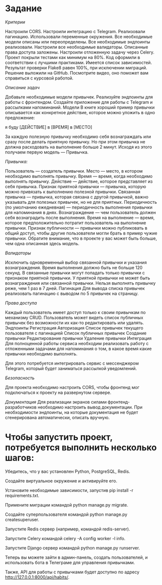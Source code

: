 # Задание

_Критерии_

Настроили CORS.
Настроили интеграцию с Telegram.
Реализовали пагинацию.
Использовали переменные окружения.
Все необходимые модели описаны или переопределены.
Все необходимые эндпоинты реализовали.
Настроили все необходимые валидаторы.
Описанные права доступа заложены.
Настроили отложенную задачу через Celery.
Проект покрыли тестами как минимум на 80%.
Код оформили в соответствии с лучшими практиками.
Имеется список зависимостей.
Результат проверки Flake8 равен 100%, при исключении миграций.
Решение выложили на GitHub.
Посмотрите видео, оно поможет вам справиться с курсовой работой.


_Описание задач_

Добавьте необходимые модели привычек.
Реализуйте эндпоинты для работы с фронтендом.
Создайте приложение для работы с Telegram и рассылками напоминаний.
Модели
В книге хороший пример привычки описывается как конкретное действие, которое можно уложить в одно предложение:

я буду [ДЕЙСТВИЕ] в [ВРЕМЯ] в [МЕСТО]

За каждую полезную привычку необходимо себя вознаграждать или сразу после делать приятную привычку. Но при этом привычка не должна расходовать на выполнение больше 2 минут. Исходя из этого получаем первую модель — Привычка.

_Привычка:_

Пользователь — создатель привычки.
Место — место, в котором необходимо выполнять привычку.
Время — время, когда необходимо выполнять привычку.
Действие — действие, которое представляет из себя привычка.
Признак приятной привычки — привычка, которую можно привязать к выполнению полезной привычки.
Связанная привычка — привычка, которая связана с другой привычкой, важно указывать для полезных привычек, но не для приятных.
Периодичность (по умолчанию ежедневная) — периодичность выполнения привычки для напоминания в днях.
Вознаграждение — чем пользователь должен себя вознаградить после выполнения.
Время на выполнение — время, которое предположительно потратит пользователь на выполнение привычки.
Признак публичности — привычки можно публиковать в общий доступ, чтобы другие пользователи могли брать в пример чужие привычки.
Обратите внимание, что в проекте у вас может быть больше, чем одна описанная здесь модель.

_Валидаторы_

Исключить одновременный выбор связанной привычки и указания вознаграждения.
Время выполнения должно быть не больше 120 секунд.
В связанные привычки могут попадать только привычки с признаком приятной привычки.
У приятной привычки не может быть вознаграждения или связанной привычки.
Нельзя выполнять привычку реже, чем 1 раз в 7 дней.
Пагинация
Для вывода списка привычек реализовать пагинацию с выводом по 5 привычек на страницу.

_Права доступа_

Каждый пользователь имеет доступ только к своим привычкам по механизму CRUD.
Пользователь может видеть список публичных привычек без возможности их как-то редактировать или удалять.
Эндпоинты
Регистрация
Авторизация
Список привычек текущего пользователя с пагинацией
Список публичных привычек
Создание привычки
Редактирование привычки
Удаление привычки
Интеграция
Для полноценной работы сервиса необходим реализовать работу с отложенными задачами для напоминания о том, в какое время какие привычки необходимо выполнять.

Для этого потребуется интегрировать сервис с мессенджером Telegram, который будет заниматься рассылкой уведомлений.


_Безопасность_

Для проекта необходимо настроить CORS, чтобы фронтенд мог подключаться к проекту на развернутом сервере.

_Документация_
Для реализации экранов силами фронтенд-разработчиков необходимо настроить вывод документации. При необходимости эндпоинты, на которые документация не будет сгенерирована автоматически, описать вручную.
# Чтобы запустить проект, потребуется выполнить несколько шагов:

Убедитесь, что у вас установлен Python, PostgreSQL, Redis.

Создайте виртуальное окружение и активируйте его.

Установите необходимые зависимости, запустив pip install -r requirements.txt.

Примените миграции командой python manage.py migrate.

Создайте суперпользователя командой python manage.py createsuperuser.

Запустите Redis сервер (например, командой redis-server).

Запустите Celery командой celery -A config worker -l info.

Запустите Django сервер командой python manage.py runserver.

Теперь вы можете зайти в админ-панель, создать пользователей, и использовать бота в Телеграме для управления привычками.

Также, API для работы с привычками будет доступно по адресу http://127.0.0.1:8000/api/habits/.
